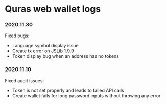 # Quras web wallet logs
### 2020.11.30
Fixed bugs:
- Language symbol display issue
- Create tx error on JSLib 1.9.9
- Token display bug when an address has no tokens

### 2020.11.10
Fixed audit issues:
- Token is not set properly and leads to failed API calls
- Create wallet fails for long password inputs without throwing any error

